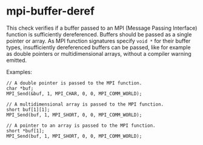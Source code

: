 mpi-buffer-deref
================

This check verifies if a buffer passed to an MPI (Message Passing
Interface) function is sufficiently dereferenced. Buffers should be
passed as a single pointer or array. As MPI function signatures specify
`void *` for their buffer types, insufficiently dereferenced buffers can
be passed, like for example as double pointers or multidimensional
arrays, without a compiler warning emitted.

Examples:

    // A double pointer is passed to the MPI function.
    char *buf;
    MPI_Send(&buf, 1, MPI_CHAR, 0, 0, MPI_COMM_WORLD);

    // A multidimensional array is passed to the MPI function.
    short buf[1][1];
    MPI_Send(buf, 1, MPI_SHORT, 0, 0, MPI_COMM_WORLD);

    // A pointer to an array is passed to the MPI function.
    short *buf[1];
    MPI_Send(buf, 1, MPI_SHORT, 0, 0, MPI_COMM_WORLD);
